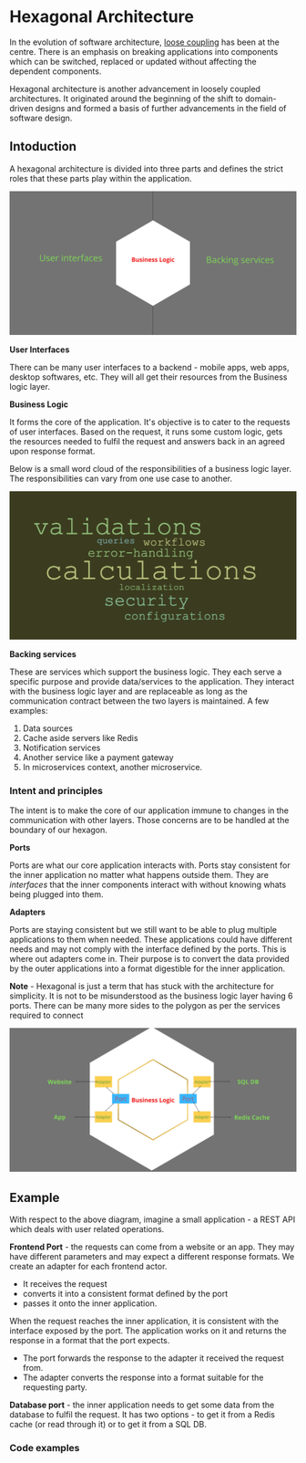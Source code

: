 # Hexagonal Architecture

In the evolution of software architecture, [loose coupling](https://en.wikipedia.org/wiki/Loose_coupling) has been at the centre. There is an emphasis on breaking applications into components which can be switched, replaced or updated without affecting the dependent components.

Hexagonal architecture is another advancement in loosely coupled architectures. It originated around the beginning of the shift to domain-driven designs and formed a basis of further advancements in the field of software design. 

## Intoduction

A hexagonal architecture is divided into three parts and defines the strict roles that these parts play within the application.

![Hexagonal architecture layers - User Interfaces, Business Logic and Data sources](https://raw.githubusercontent.com/abh1navv/learning-notes/master/microservices/images/hexagonal-intro.jpg)

**User Interfaces**

There can be many user interfaces to a backend - mobile apps, web apps, desktop softwares, etc. They will all get their resources from the Business logic layer.

**Business Logic**

It forms the core of the application. It's objective is to cater to the requests of user interfaces. Based on the request, it runs some custom logic, gets the resources needed to fulfil the request and answers back in an agreed upon response format.

Below is a small word cloud of the responsibilities of a business logic layer. The responsibilities can vary from one use case to another.

![Components of Business Logic layer](https://raw.githubusercontent.com/abh1navv/learning-notes/master/microservices/images/business-logic-components.png)

**Backing services**

These are services which support the business logic. They each serve a specific purpose and provide data/services to the application. They interact with the business logic layer and are replaceable as long as the communication contract between the two layers is maintained. A few examples:
1. Data sources
2. Cache aside servers like Redis
3. Notification services
4. Another service like a payment gateway
5. In microservices context, another microservice.

### Intent and principles

The intent is to make the core of our application immune to changes in the communication with other layers. Those concerns are to be handled at the boundary of our hexagon.

**Ports**

Ports are what our core application interacts with. Ports stay consistent for the inner application no matter what happens outside them. They are *interfaces* that the inner components interact with without knowing whats being plugged into them.

**Adapters**

Ports are staying consistent but we still want to be able to plug multiple applications to them when needed. These applications could have different needs and may not comply with the interface defined by the ports. This is where out adapters come in. Their purpose is to convert the data provided by the outer applications into a format digestible for the inner application.

**Note** - Hexagonal is just a term that has stuck with the architecture for simplicity. It is not to be misunderstood as the business logic layer having 6 ports. There can be many more sides to the polygon as per the services required to connect

![Ports and adapters](https://raw.githubusercontent.com/abh1navv/learning-notes/master/microservices/images/ports-and-adapters.jpg)

## Example

With respect to the above diagram, imagine a small application - a REST API which deals with user related operations. 

**Frontend Port** - the requests can come from a website or an app. They may have different parameters and may expect a different response formats. We create an adapter for each frontend actor. 
 - It receives the request 
 - converts it into a consistent format defined by the port 
 - passes it onto the inner application. 

When the request reaches the inner application, it is consistent with the interface exposed by the port. The application works on it and returns the response in a format that the port expects.

- The port forwards the response to the adapter it received the request from.
- The adapter converts the response into a format suitable for the requesting party.

**Database port** - the inner application needs to get some data from the database to fulfil the request. It has two options - to get it from a Redis cache (or read through it) or to get it from a SQL DB.


### Code examples






